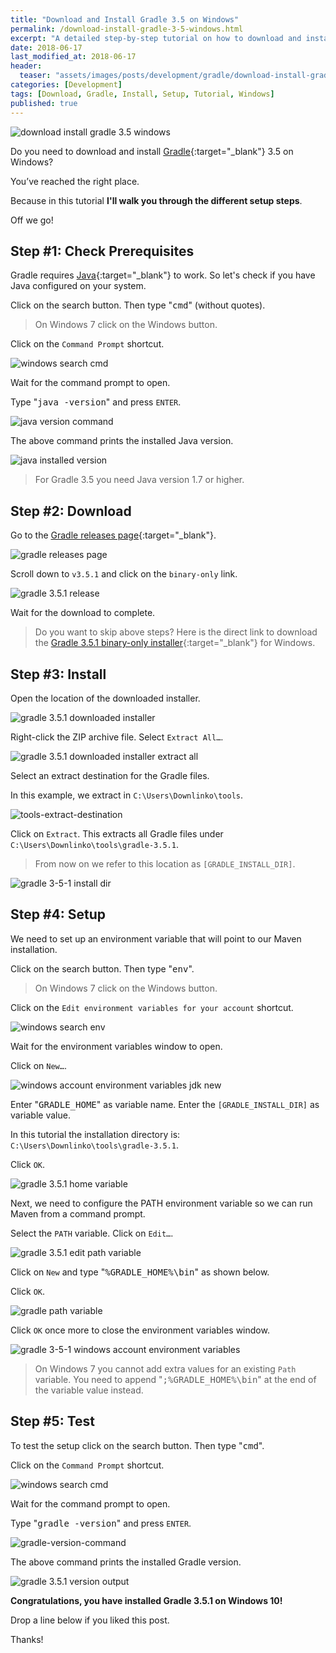 ```yaml
---
title: "Download and Install Gradle 3.5 on Windows"
permalink: /download-install-gradle-3-5-windows.html
excerpt: "A detailed step-by-step tutorial on how to download and install Gradle 3.5.1 on Windows 10."
date: 2018-06-17
last_modified_at: 2018-06-17
header:
  teaser: "assets/images/posts/development/gradle/download-install-gradle-3-5-windows.png"
categories: [Development]
tags: [Download, Gradle, Install, Setup, Tutorial, Windows]
published: true
---
```


<img src="{{ site.url }}/assets/images/posts/development/gradle/download-install-gradle-3-5-windows.png" alt="download install gradle 3.5 windows" class="align-right title-image">

Do you need to download and install [Gradle](https://gradle.org/){:target="_blank"} 3.5 on Windows?

You’ve reached the right place.

Because in this tutorial **I'll walk you through the different setup steps**.

Off we go!

## Step #1: Check Prerequisites

Gradle requires [Java](http://www.oracle.com/technetwork/java/javase/downloads/index.html){:target="_blank"} to work. So let's check if you have Java configured on your system.

Click on the search button. Then type "<kbd>cmd</kbd>" (without quotes).

> On Windows 7 click on the Windows button.

Click on the `Command Prompt` shortcut.

<img src="{{ site.url }}/assets/images/posts/development/windows-search-cmd.png" alt="windows search cmd">

Wait for the command prompt to open.

Type "<kbd>java -version</kbd>" and press `ENTER`.

<img src="{{ site.url }}/assets/images/posts/development/java-version-command.png" alt="java version command">

The above command prints the installed Java version.

<img src="{{ site.url }}/assets/images/posts/development/java-installed-version.png" alt="java installed version">

> For Gradle 3.5 you need Java version 1.7 or higher.

## Step #2: Download

Go to the [Gradle releases page](https://gradle.org/releases/){:target="_blank"}.

<img src="{{ site.url }}/assets/images/posts/development/gradle/gradle-releases-page.png" alt="gradle releases page">

Scroll down to `v3.5.1` and click on the `binary-only` link.

<img src="{{ site.url }}/assets/images/posts/development/gradle/gradle-3-5-1-release.png" alt="gradle 3.5.1 release">

Wait for the download to complete.

> Do you want to skip above steps? Here is the direct link to download the [Gradle 3.5.1 binary-only installer](https://gradle.org/next-steps/?version=3.5.1&format=bin){:target="_blank"} for Windows.

## Step #3: Install

Open the location of the downloaded installer.

<img src="{{ site.url }}/assets/images/posts/development/gradle/gradle-3-5-1-downloaded-installer.png" alt="gradle 3.5.1 downloaded installer">

Right-click the ZIP archive file. Select `Extract All…`.

<img src="{{ site.url }}/assets/images/posts/development/gradle/gradle-3-5-1-downloaded-installer-extract-all.png" alt="gradle 3.5.1 downloaded installer extract all">

Select an extract destination for the Gradle files.

In this example, we extract in `C:\Users\Downlinko\tools`.

<img src="{{ site.url }}/assets/images/posts/development/tools-extract-destination.png" alt="tools-extract-destination">

Click on `Extract`. This extracts all Gradle files under `C:\Users\Downlinko\tools\gradle-3.5.1`.

> From now on we refer to this location as `[GRADLE_INSTALL_DIR]`.

<img src="{{ site.url }}/assets/images/posts/development/gradle/gradle-3-5-1-install-dir.png" alt="gradle 3-5-1 install dir">

## Step #4: Setup

We need to set up an environment variable that will point to our Maven installation.

Click on the search button. Then type "<kbd>env</kbd>".

> On Windows 7 click on the Windows button.

Click on the `Edit environment variables for your account` shortcut.

<img src="{{ site.url }}/assets/images/posts/development/windows-search-env.png" alt="windows search env">

Wait for the environment variables window to open.

Click on `New…`.

<img src="{{ site.url }}/assets/images/posts/development/windows-account-environment-variables-jdk-new.png" alt="windows account environment variables jdk new">

Enter "<kbd>GRADLE_HOME</kbd>" as variable name. Enter the `[GRADLE_INSTALL_DIR]` as variable value.

In this tutorial the installation directory is: `C:\Users\Downlinko\tools\gradle-3.5.1`.

Click `OK`.

<img src="{{ site.url }}/assets/images/posts/development/gradle/gradle-3-5-1-home-variable.png" alt="gradle 3.5.1 home variable">

Next, we need to configure the PATH environment variable so we can run Maven from a command prompt.

Select the `PATH` variable. Click on `Edit…`.

<img src="{{ site.url }}/assets/images/posts/development/gradle/gradle-3-5-1-edit-path-variable.png" alt="gradle 3.5.1 edit path variable">

Click on `New` and type "<kbd>%GRADLE_HOME%\bin</kbd>" as shown below.

Click `OK`.

<img src="{{ site.url }}/assets/images/posts/development/gradle/gradle-path-variable.png" alt="gradle path variable">

Click `OK` once more to close the environment variables window.

<img src="{{ site.url }}/assets/images/posts/development/gradle/gradle-3-5-1-windows-account-environment-variables.png" alt="gradle 3-5-1 windows account environment variables">

> On Windows 7 you cannot add extra values for an existing `Path` variable. You need to append "<kbd>;%GRADLE_HOME%\bin</kbd>" at the end of the variable value instead.

## Step #5: Test

To test the setup click on the search button. Then type "<kbd>cmd</kbd>".

Click on the `Command Prompt` shortcut.

<img src="{{ site.url }}/assets/images/posts/development/windows-search-cmd.png" alt="windows search cmd">

Wait for the command prompt to open.

Type "<kbd>gradle -version</kbd>" and press `ENTER`.

<img src="{{ site.url }}/assets/images/posts/development/gradle/gradle-version-command.png" alt="gradle-version-command">

The above command prints the installed Gradle version.

<img src="{{ site.url }}/assets/images/posts/development/gradle/gradle-3-5-1-version-output.png" alt="gradle 3.5.1 version output">

**Congratulations, you have installed Gradle 3.5.1 on Windows 10!**

Drop a line below if you liked this post.

Thanks!
